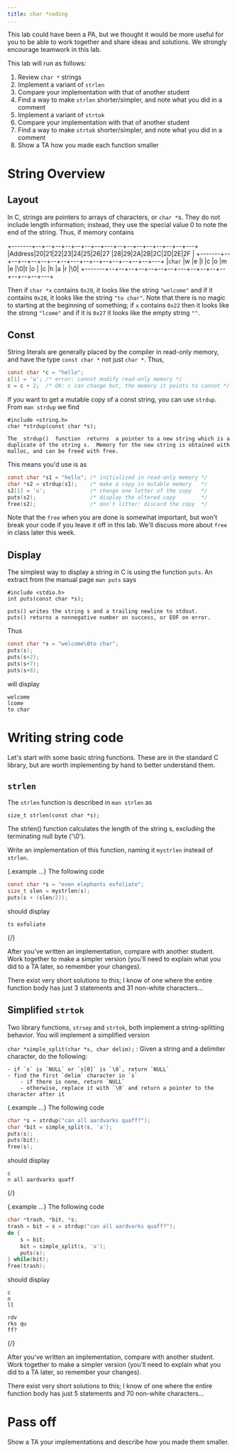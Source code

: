 ```yaml
---
title: char *coding
...
```


This lab could have been a PA, but we thought it would be more useful for you to be able to work together and share ideas and solutions.
We strongly encourage teamwork in this lab.

This lab will run as follows:

1. Review `char *` strings
2. Implement a variant of `strlen`
3. Compare your implementation with that of another student
4. Find a way to make `strlen` shorter/simpler, and note what you did in a comment
5. Implement a variant of `strtok`
6. Compare your implementation with that of another student
7. Find a way to make `strtok` shorter/simpler, and note what you did in a comment
8. Show a TA how you made each function smaller

# String Overview

## Layout

In C, strings are pointers to arrays of characters, or `char *`s.
They do not include length information; instead, they use the special value 0 to note the end of the string.
Thus, if memory contains

+-------+--+--+--+--+--+--+--+---+--+--+--+--+--+--+--+---+
|Address|20|21|22|23|24|25|26|27 |28|29|2A|2B|2C|2D|2E|2F |
+-------+--+--+--+--+--+--+--+---+--+--+--+--+--+--+--+---+
|`char` |w |e |l |c |o |m |e |\\0|t |o |  |c |h |a |r |\\0|
+-------+--+--+--+--+--+--+--+---+--+--+--+--+--+--+--+---+

Then if `char *x` contains `0x20`, it looks like the string `"welcome"`
and if it contains `0x28`, it looks like the string `"to char"`.
Note that there is no magic to starting at the beginning of something;
if `x` contains `0x22` then it looks like the strong `"lcome"`
and if it is `0x27` it looks like the empty string `""`.

## Const

String literals are generally placed by the compiler in read-only memory,
and have the type `const char *` not just `char *`.
Thus,

````c
const char *c = "hello";
c[1] = 'u'; /* error: cannot modify read-only memory */
c = c + 2;  /* OK: c can change but, the memory it points to cannot */
````

If you want to get a mutable copy of a const string, you can use `strdup`.
From `man strdup` we find

    #include <string.h>
    char *strdup(const char *s);

    The  strdup()  function  returns  a pointer to a new string which is a duplicate of the string s.  Memory for the new string is obtained with malloc, and can be freed with free.

This means you'd use is as

````c
const char *s1 = "hello"; /* initialized in read-only memory */
char *s2 = strdup(s1);    /* make a copy in mutable memory   */
s2[1] = 'u';              /* change one letter of the copy   */
puts(s2);                 /* display the altered copy        */
free(s2);                 /* don't litter: discard the copy  */
````

Note that the `free` when you are done is somewhat important,
but won't break your code if you leave it off in this lab.
We'll discuss more about `free` in class later this week.

## Display

The simplest way to display a string in C is using the function `puts`.
An extract from the manual page `man puts` says

    #include <stdio.h>
    int puts(const char *s);

    puts() writes the string s and a trailing newline to stdout.
    puts() returns a nonnegative number on success, or EOF on error.

Thus

````c
const char *s = "welcome\0to char";
puts(s);
puts(s+2);
puts(s+7);
puts(s+8);
````


will display

    welcome
    lcome
    to char

# Writing string code

Let's start with some basic string functions.
These are in the standard C library, but are worth implementing by hand to better understand them.

## `strlen`

The `strlen` function is described in `man strlen` as

    size_t strlen(const char *s);

   The strlen() function calculates the length of the string s, excluding the terminating null byte ('\0').

Write an implementation of this function, naming it `mystrlen` instead of `strlen`.

{.example ...}
The following code

````c
const char *s = "even elephants exfoliate";
size_t slen = mystrlen(s);
puts(s + (slen/2));
````

should display
    
    ts exfoliate

{/}


After you've written an implementation, compare with another student.
Work together to make a simpler version (you'll need to explain what you did to a TA later, so remember your changes).

There exist very short solutions to this; I know of one where the entire function body has just 3 statements and 31 non-white characters...


## Simplified `strtok`

Two library functions, `strsep` and `strtok`, both implement a string-splitting behavior.
You will implement a simplified version

`char *simple_split(char *s, char delim);`
:   Given a string and a delimiter character, do the following:
    
    - if `s` is `NULL` or `s[0]` is `\0`, return `NULL`
    - find the first `delim` character in `s`
        - if there is none, return `NULL`
        - otherwise, replace it with `\0` and return a pointer to the character after it

{.example ...}
The following code

````c
char *s = strdup("can all aardvarks quaff?");
char *bit = simple_split(s, 'a');
puts(s);
puts(bit);
free(s);
````

should display
    
    c
    n all aardvarks quaff

{/}

{.example ...}
The following code

````c
char *trash, *bit, *s;
trash = bit = s = strdup("can all aardvarks quaff?");
do {
    s = bit;
    bit = simple_split(s, 'a');
    puts(s);
} while(bit);
free(trash);
````

should display

    c
    n 
    ll 
    
    rdv
    rks qu
    ff?

{/}


After you've written an implementation, compare with another student.
Work together to make a simpler version (you'll need to explain what you did to a TA later, so remember your changes).

There exist very short solutions to this; I know of one where the entire function body has just 5 statements and 70 non-white characters...

# Pass off

Show a TA your implementations and describe how you made them smaller.
